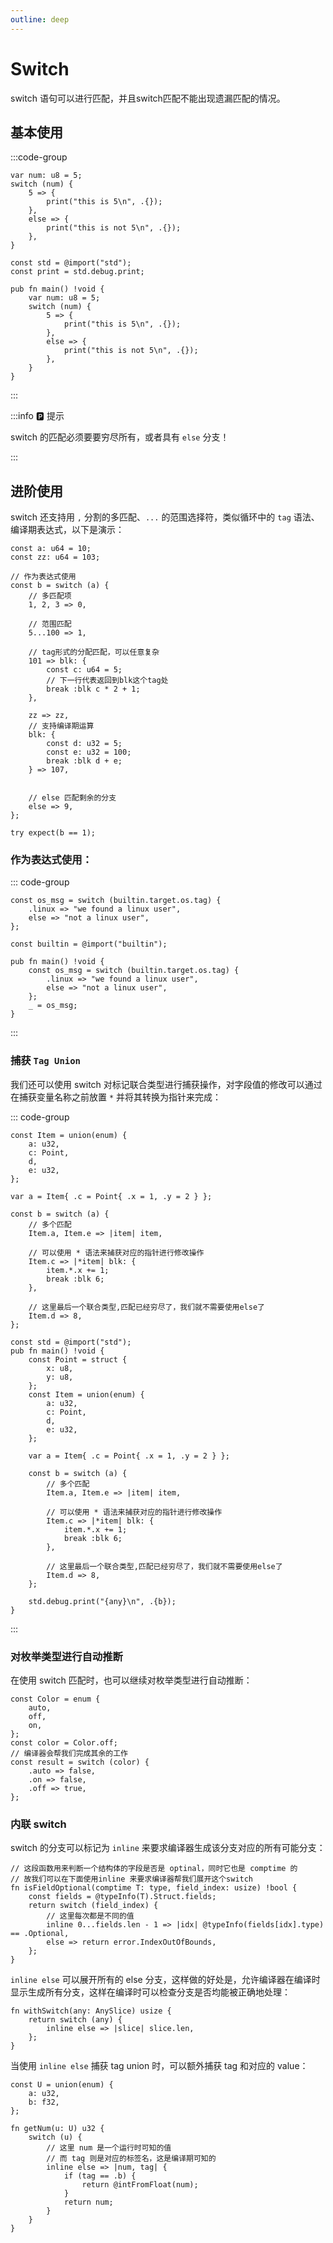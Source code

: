 ```yaml
---
outline: deep
---
```


# Switch

switch 语句可以进行匹配，并且switch匹配不能出现遗漏匹配的情况。

## 基本使用

:::code-group

```zig [default]
var num: u8 = 5;
switch (num) {
    5 => {
        print("this is 5\n", .{});
    },
    else => {
        print("this is not 5\n", .{});
    },
}
```

```zig [more]
const std = @import("std");
const print = std.debug.print;

pub fn main() !void {
    var num: u8 = 5;
    switch (num) {
        5 => {
            print("this is 5\n", .{});
        },
        else => {
            print("this is not 5\n", .{});
        },
    }
}
```

:::

:::info 🅿️ 提示

switch 的匹配必须要要穷尽所有，或者具有 `else` 分支！

:::

## 进阶使用

switch 还支持用 `,` 分割的多匹配、`...` 的范围选择符，类似循环中的 `tag` 语法、编译期表达式，以下是演示：

```zig [default]
const a: u64 = 10;
const zz: u64 = 103;

// 作为表达式使用
const b = switch (a) {
    // 多匹配项
    1, 2, 3 => 0,

    // 范围匹配
    5...100 => 1,

    // tag形式的分配匹配，可以任意复杂
    101 => blk: {
        const c: u64 = 5;
        // 下一行代表返回到blk这个tag处
        break :blk c * 2 + 1;
    },

    zz => zz,
    // 支持编译期运算
    blk: {
        const d: u32 = 5;
        const e: u32 = 100;
        break :blk d + e;
    } => 107,


    // else 匹配剩余的分支
    else => 9,
};

try expect(b == 1);
```

### 作为表达式使用：

::: code-group

```zig [default]
const os_msg = switch (builtin.target.os.tag) {
    .linux => "we found a linux user",
    else => "not a linux user",
};
```

```zig [more]
const builtin = @import("builtin");

pub fn main() !void {
    const os_msg = switch (builtin.target.os.tag) {
        .linux => "we found a linux user",
        else => "not a linux user",
    };
    _ = os_msg;
}
```

:::

### 捕获 `Tag Union`

我们还可以使用 switch 对标记联合类型进行捕获操作，对字段值的修改可以通过在捕获变量名称之前放置 `*` 并将其转换为指针来完成：

::: code-group

```zig [default]
const Item = union(enum) {
    a: u32,
    c: Point,
    d,
    e: u32,
};

var a = Item{ .c = Point{ .x = 1, .y = 2 } };

const b = switch (a) {
    // 多个匹配
    Item.a, Item.e => |item| item,

    // 可以使用 * 语法来捕获对应的指针进行修改操作
    Item.c => |*item| blk: {
        item.*.x += 1;
        break :blk 6;
    },

    // 这里最后一个联合类型,匹配已经穷尽了，我们就不需要使用else了
    Item.d => 8,
};
```

```zig [more]
const std = @import("std");
pub fn main() !void {
    const Point = struct {
        x: u8,
        y: u8,
    };
    const Item = union(enum) {
        a: u32,
        c: Point,
        d,
        e: u32,
    };

    var a = Item{ .c = Point{ .x = 1, .y = 2 } };

    const b = switch (a) {
        // 多个匹配
        Item.a, Item.e => |item| item,

        // 可以使用 * 语法来捕获对应的指针进行修改操作
        Item.c => |*item| blk: {
            item.*.x += 1;
            break :blk 6;
        },

        // 这里最后一个联合类型,匹配已经穷尽了，我们就不需要使用else了
        Item.d => 8,
    };

    std.debug.print("{any}\n", .{b});
}
```

:::

### 对枚举类型进行自动推断

在使用 switch 匹配时，也可以继续对枚举类型进行自动推断：

```zig
const Color = enum {
    auto,
    off,
    on,
};
const color = Color.off;
// 编译器会帮我们完成其余的工作
const result = switch (color) {
    .auto => false,
    .on => false,
    .off => true,
};
```

### 内联 switch

switch 的分支可以标记为 `inline` 来要求编译器生成该分支对应的所有可能分支：

```zig
// 这段函数用来判断一个结构体的字段是否是 optinal，同时它也是 comptime 的
// 故我们可以在下面使用inline 来要求编译器帮我们展开这个switch
fn isFieldOptional(comptime T: type, field_index: usize) !bool {
    const fields = @typeInfo(T).Struct.fields;
    return switch (field_index) {
        // 这里每次都是不同的值
        inline 0...fields.len - 1 => |idx| @typeInfo(fields[idx].type) == .Optional,
        else => return error.IndexOutOfBounds,
    };
}
```

`inline else` 可以展开所有的 else 分支，这样做的好处是，允许编译器在编译时显示生成所有分支，这样在编译时可以检查分支是否均能被正确地处理：

```zig
fn withSwitch(any: AnySlice) usize {
    return switch (any) {
        inline else => |slice| slice.len,
    };
}
```

当使用 `inline else` 捕获 tag union 时，可以额外捕获 tag 和对应的 value：

```zig
const U = union(enum) {
    a: u32,
    b: f32,
};

fn getNum(u: U) u32 {
    switch (u) {
        // 这里 num 是一个运行时可知的值
        // 而 tag 则是对应的标签名，这是编译期可知的
        inline else => |num, tag| {
            if (tag == .b) {
                return @intFromFloat(num);
            }
            return num;
        }
    }
}
```
